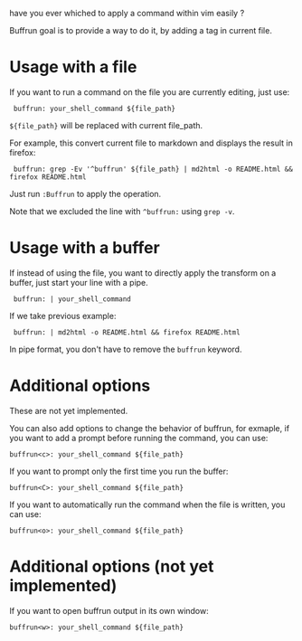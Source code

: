 <!--
buffrun<c>: | md2html -f -o README.html && ~/dotfiles/__local/bin/open_or_refresh "$PWD/README.html" 
-->

have you ever whiched to apply a command within vim easily ?

Buffrun goal is to provide a way to do it, by adding a tag in current file.

# Usage with a file

If you want to run a command on the file you are currently editing, just use:

```
 buffrun: your_shell_command ${file_path}
```

`${file_path}` will be replaced with current file_path.

For example, this convert current file to markdown and displays the result in firefox:

```
 buffrun: grep -Ev '^buffrun' ${file_path} | md2html -o README.html && firefox README.html
```

Just run `:Buffrun` to apply the operation.

Note that we excluded the line with `^buffrun:` using `grep -v`.

# Usage with a buffer

If instead of using the file, you want to directly apply the transform on a buffer, just start your line with a pipe.

```
 buffrun: | your_shell_command
```

If we take previous example:

```
 buffrun: | md2html -o README.html && firefox README.html
```

In pipe format, you don't have to remove the `buffrun` keyword.

# Additional options

These are not yet implemented.

You can also add options to change the behavior of buffrun, for exmaple, if you want to add a prompt before running the command, you can use:

```
buffrun<c>: your_shell_command ${file_path}
```

If you want to prompt only the first time you run the buffer:

```
buffrun<C>: your_shell_command ${file_path}
```

If you want to automatically run the command when the file is written, you can use:

```
buffrun<o>: your_shell_command ${file_path}
```


# Additional options (not yet implemented)

If you want to open buffrun output in its own window:

```
buffrun<w>: your_shell_command ${file_path}
```
